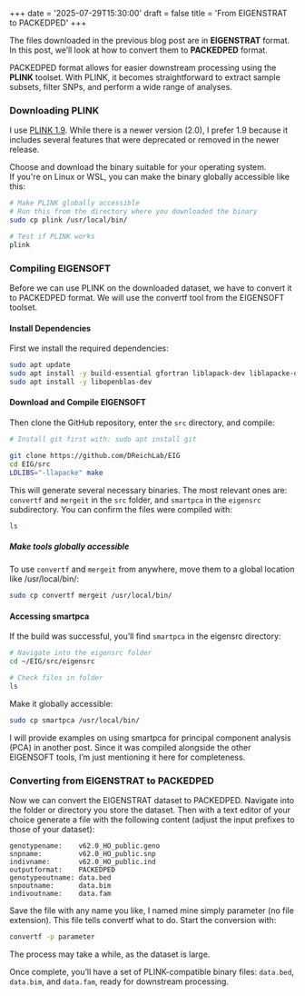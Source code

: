 +++
date = '2025-07-29T15:30:00'
draft = false
title = 'From EIGENSTRAT to PACKEDPED'
+++

The files downloaded in the previous blog post are in **EIGENSTRAT** format. In this post, we’ll look at how to convert them to **PACKEDPED** format.

PACKEDPED format allows for easier downstream processing using the **PLINK** toolset. With PLINK, it becomes straightforward to extract sample subsets, filter SNPs, and perform a wide range of analyses.

### Downloading PLINK

I use [PLINK 1.9](https://www.cog-genomics.org/plink/). While there is a newer version (2.0), I prefer 1.9 because it includes several features that were deprecated or removed in the newer release.

Choose and download the binary suitable for your operating system.  
If you're on Linux or WSL, you can make the binary globally accessible like this:

```bash
# Make PLINK globally accessible
# Run this from the directory where you downloaded the binary
sudo cp plink /usr/local/bin/

# Test if PLINK works
plink
```

### Compiling EIGENSOFT
Before we can use PLINK on the downloaded dataset, we have to convert it to PACKEDPED format. We will use the convertf tool from the EIGENSOFT toolset. 

#### Install Dependencies
First we install the required dependencies:

``` bash
sudo apt update
sudo apt install -y build-essential gfortran liblapack-dev liblapacke-dev libgsl-dev
sudo apt install -y libopenblas-dev
```
#### Download and Compile EIGENSOFT
Then clone the GitHub repository, enter the `src` directory, and compile:
``` bash
# Install git first with: sudo apt install git

git clone https://github.com/DReichLab/EIG
cd EIG/src
LDLIBS="-llapacke" make
```
This will generate several necessary binaries. The most relevant ones are: `convertf` and `mergeit` in the `src` folder, and `smartpca` in the `eigensrc` subdirectory. You can confirm the files were compiled with:

``` bash
ls
```
##### Make tools globally accessible
To use `convertf` and `mergeit` from anywhere, move them to a global location like /usr/local/bin/:

``` bash
sudo cp convertf mergeit /usr/local/bin/
```
#### Accessing  smartpca
If the build was successful, you’ll find `smartpca` in the eigensrc directory:

``` bash
# Navigate into the eigensrc folder
cd ~/EIG/src/eigensrc

# Check files in folder
ls
```
Make it globally accessible:

``` bash
sudo cp smartpca /usr/local/bin/
```
I will provide examples on using smartpca for principal component analysis (PCA) in another post. Since it was compiled alongside the other EIGENSOFT tools, I’m just mentioning it here for completeness.

### Converting from EIGENSTRAT to PACKEDPED
Now we can convert the EIGENSTRAT dataset to PACKEDPED. Navigate into the folder or directory you store the dataset. Then with a text editor of your choice generate a file with the following content (adjust the input prefixes to those of your dataset):
``` text
genotypename:    v62.0_HO_public.geno 
snpname:         v62.0_HO_public.snp 
indivname:       v62.0_HO_public.ind 
outputformat:    PACKEDPED 
genotypeoutname: data.bed 
snpoutname:      data.bim 
indivoutname:    data.fam
```

Save the file with any name you like, I named mine simply parameter (no file extension). This file tells convertf what to do. Start the conversion with:
``` bash
convertf -p parameter
```
The process may take a while, as the dataset is large.

Once complete, you’ll have a set of PLINK-compatible binary files: `data.bed`, `data.bim`, and `data.fam`, ready for downstream processing.